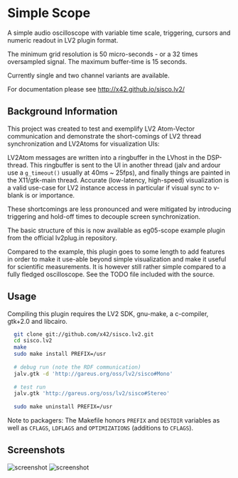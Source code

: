 Simple Scope
============

A simple audio oscilloscope with variable time scale, triggering, cursors
and numeric readout in LV2 plugin format.

The minimum grid resolution is 50 micro-seconds - or a 32 times oversampled
signal. The maximum buffer-time is 15 seconds.

Currently single and two channel variants are available.

For documentation please see http://x42.github.io/sisco.lv2/

Background Information
----------------------

This project was created to test and exemplify LV2 Atom-Vector communication
and demonstrate the short-comings of LV2 thread synchronization and LV2Atoms
for visualization UIs:

LV2Atom messages are written into a ringbuffer in the LVhost in the DSP-thread.
This ringbuffer is sent to the UI in another thread (jalv and ardour use a
`g_timeout()` usually at 40ms ~ 25fps), and finally things are painted in the
X11/gtk-main thread. Accurate (low-latency, high-speed) visualization is a
valid use-case for LV2 instance access in particular if visual sync to v-blank
is or importance.

These shortcomings are less pronounced and were mitigated by introducing
triggering and hold-off times to decouple screen synchronization.

The basic structure of this is now available as eg05-scope example plugin
from the official lv2plug.in repository.

Compared to the example, this plugin goes to some length to add features in
order to make it use-able beyond simple visualization and make it useful
for scientific measurements. It is however still rather simple compared to
a fully fledged oscilloscope. See the TODO file included with the source.

Usage
-----

Compiling this plugin requires the LV2 SDK, gnu-make, a c-compiler,
gtk+2.0 and libcairo.

```bash
  git clone git://github.com/x42/sisco.lv2.git
  cd sisco.lv2
  make
  sudo make install PREFIX=/usr
  
  # debug run (note the RDF communication)
  jalv.gtk -d 'http://gareus.org/oss/lv2/sisco#Mono'
  
  # test run
  jalv.gtk 'http://gareus.org/oss/lv2/sisco#Stereo'
  
  sudo make uninstall PREFIX=/usr
```

Note to packagers: The Makefile honors `PREFIX` and `DESTDIR` variables as well
as `CFLAGS`, `LDFLAGS` and `OPTIMIZATIONS` (additions to `CFLAGS`).


Screenshots
-----------

![screenshot](https://raw.github.com/x42/sisco.lv2/master/sisco1.png "Screenshot Slow")
![screenshot](https://raw.github.com/x42/sisco.lv2/master/sisco2.png "Screenshot Fast")
